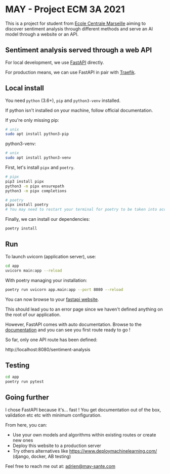 # MAY - Project ECM 3A 2021

This is a project for student from [Ecole Centrale Marseille](https://www.centrale-marseille.fr) aiming to discover sentiment analysis through different methods and serve an AI model through a website or an API.

## Sentiment analysis served through a web API

For local development, we use [FastAPI](https://fastapi.tiangolo.com/) directly.

For production means, we can use FastAPI in pair with [Traefik](traefik.io).

## Local install

You need `python` (3.6+), `pip` and `python3-venv` installed.

If python isn't installed on your machine, follow official documentation.

If you're only missing pip:

```bash
# unix
sudo apt install python3-pip
```

python3-venv:

```bash
# unix
sudo apt install python3-venv
```

First, let's install `pipx` and `poetry`.

```bash
# pipx
pip3 install pipx
python3 -m pipx ensurepath
python3 -m pipx completions

# poetry
pipx install poetry
# You may need to restart your terminal for poetry to be taken into account
```

Finally, we can install our dependencies:

```bash
poetry install
```

## Run

To launch uvicorn (application server), use:

```bash
cd app
uvicorn main:app --reload
```

With poetry managing your installation:

```bash
poetry run uvicorn app.main:app --port 8080 --reload
```

You can now browse to your [fastapi website](http://localhost:8080/docs).

This should lead you to an error page since we haven't defined anything on the root of our application.

However, FastAPI comes with auto documentation. Browse to the [documentation](http://localhost:8080/docs) and you can see you first route ready to go !

So far, only one API route has been defined:

http://localhost:8080/sentiment-analysis

## Testing

```bash
cd app
poetry run pytest
```

## Going further

I chose FastAPI because it's... fast !
You get documentation out of the box, validation etc etc with minimum configuration.

From here, you can:

* Use your own models and algorithms within existing routes or create new ones
* Deploy this website to a production server
* Try others alternatives like https://www.deploymachinelearning.com/ (django, docker, AB testing)

Feel free to reach me out at: adrien@may-sante.com
